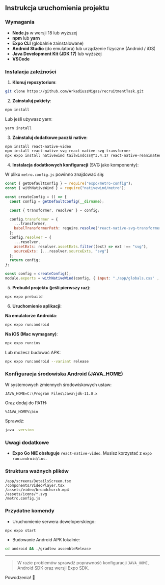 
## Instrukcja uruchomienia projektu

### Wymagania

- **Node.js** w wersji 18 lub wyższej
- **npm** lub **yarn**
- **Expo CLI** (globalnie zainstalowane)
- **Android Studio** (do emulatora) lub urządzenie fizyczne (Android / iOS)
- **Java Development Kit (JDK 17)** lub wyższej
- **VSCode**

### Instalacja zależności

1. **Klonuj repozytorium**:

```bash
git clone https://github.com/ArkadiuszMigas/recruitmentTask.git
```

2. **Zainstaluj pakiety**:

```bash
npm install
```
Lub jeśli używasz yarn:
```bash
yarn install
```

3. **Zainstaluj dodatkowe paczki native**:

```bash
npm install react-native-video
npm install react-native-svg react-native-svg-transformer
npx expo install nativewind tailwindcss@^3.4.17 react-native-reanimated@3.16.2 react-native-safe-area-context
```

4. **Instalacja dodatkowych konfiguracji** (SVG jako komponenty):

W pliku `metro.config.js` powinno znajdować się:

```javascript
const { getDefaultConfig } = require("expo/metro-config");
const { withNativeWind } = require("nativewind/metro");

const createConfig = () => {
  const config = getDefaultConfig(__dirname);

  const { transformer, resolver } = config;

  config.transformer = {
    ...transformer,
    babelTransformerPath: require.resolve("react-native-svg-transformer")
  };
  config.resolver = {
    ...resolver,
    assetExts: resolver.assetExts.filter((ext) => ext !== "svg"),
    sourceExts: [...resolver.sourceExts, "svg"]
  };
  return config;
};

const config = createConfig();
module.exports = withNativeWind(config, { input: "./app/globals.css" , });
```

5. **Prebuild projektu (jeśli pierwszy raz)**:

```bash
npx expo prebuild
```

6. **Uruchomienie aplikacji**:

**Na emulatorze Androida**:

```bash
npx expo run:android
```

**Na iOS (Mac wymagany)**:

```bash
npx expo run:ios
```

Lub możesz budować APK:

```bash
npx expo run:android --variant release
```

### Konfiguracja środowiska Android (JAVA_HOME)

W systemowych zmiennych środowiskowych ustaw:

```plaintext
JAVA_HOME=C:\Program Files\Java\jdk-11.0.x
```
Oraz dodaj do PATH:
```plaintext
%JAVA_HOME%\bin
```

Sprawdź:
```bash
java -version
```

### Uwagi dodatkowe

- **Expo Go NIE obsługuje** `react-native-video`. Musisz korzystać z `expo run:android/ios`.

### Struktura ważnych plików

```plaintext
/app/screens/DetailsScreen.tsx
/components/VideoPlayer.tsx
/assets/video/broadchurch.mp4
/assets/icons/*.svg
/metro.config.js
```

### Przydatne komendy

- Uruchomienie serwera deweloperskiego:
```bash
npx expo start
```

- Budowanie Android APK lokalnie:
```bash
cd android && ./gradlew assembleRelease
```

---

> W razie problemów sprawdź poprawność konfiguracji `JAVA_HOME`, Android SDK oraz wersji Expo SDK.

Powodzenia! 🎉

